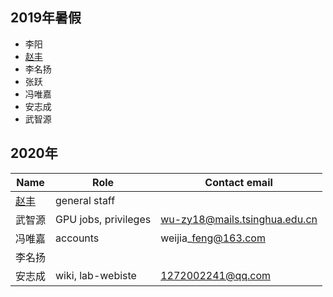 2019年暑假
----------

-   李阳
-   [ 赵丰 ](User:Zhaofeng_shu33 "wikilink")
-   李名扬
-   张跃
-   冯唯嘉
-   安志成
-   武智源

2020年
------

| Name                                     | Role                 | Contact email                 |
|------------------------------------------|----------------------|-------------------------------|
| [ 赵丰 ](User:Zhaofeng_shu33 "wikilink") | general staff        |                               |
| 武智源                                   | GPU jobs, privileges | wu-zy18@mails.tsinghua.edu.cn |
| 冯唯嘉                                   | accounts             | weijia\_feng@163.com          |
| 李名扬                                   |                      |                               |
| 安志成                                   | wiki, lab-webiste    | 1272002241@qq.com             |
